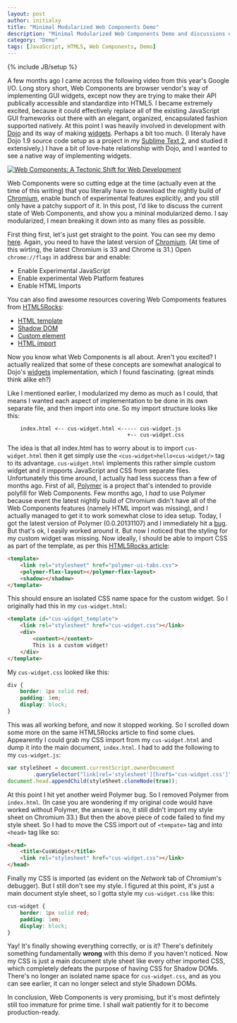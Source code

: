 ```yaml
---
layout: post
author: initialxy
title: "Minimal Modularized Web Components Demo"
description: "Minimal Modularized Web Components Demo and discussions on the brave new technology."
category: "Demo"
tags: [JavaScript, HTML5, Web Components, Demo]
---
```

{% include JB/setup %}

A few months ago I came across the following video from this year's Google I/O. Long story short, Web Components are browser vendor's way of implementing GUI widgets, except now they are trying to make their API publically accessible and standardize into HTML5. I became extremely excited, because it could effectively replace all of the existing JavaScript GUI frameworks out there with an elegant, organized, encapsulated fashion supported natively. At this point I was heavily involved in development with [Dojo](http://dojotoolkit.org/) and its way of making [widgets](http://dojotoolkit.org/reference-guide/1.9/quickstart/writingWidgets.html). Perhaps a bit too much. (I literaly have Dojo 1.9 source code setup as a project in my [Sublime Text 2](http://www.sublimetext.com/2), and studied it extensively.) I have a bit of love-hate relationship with Dojo, and I wanted to see a native way of implementing widgets.

[![Web Components: A Tectonic Shift for Web Development](https://img.youtube.com/vi/fqULJBBEVQE/0.jpg)](https://www.youtube.com/watch?v=fqULJBBEVQE)

Web Components were so cutting edge at the time (actually even at the time of this writing) that you literally have to download the nightly build of [Chromium](http://www.chromium.org/), enable bunch of experimental features explicitly, and you still only have a patchy support of it. In this post, I'd like to discuss the current state of Web Components, and show you a mininal modularized demo. I say modularized, I mean breaking it down into as many files as possible. <!--more-->

First thing first, let's just get straight to the point. You can see my demo [here](/static/files/2013-11-22-minimal-modularized-web-components-demo/demo/). Again, you need to have the latest version of [Chromium](http://www.chromium.org/). (At time of this wirting, the latest Chromium is 33 and Chrome is 31.) Open `chrome://flags` in address bar and enable:

* Enable Experimental JavaScript
* Enable experimental Web Platform features
* Enable HTML Imports

You can also find awesome resources covering Web Compoments features from [HTML5Rocks](http://www.html5rocks.com/en/):

* [HTML template](http://www.html5rocks.com/en/tutorials/webcomponents/template/)
* [Shadow DOM](http://www.html5rocks.com/en/tutorials/webcomponents/shadowdom/)
* [Custom element](http://www.html5rocks.com/en/tutorials/webcomponents/customelements/)
* [HTML import](http://www.html5rocks.com/en/tutorials/webcomponents/imports/)

Now you know what Web Components is all about. Aren't you excited? I actually realized that some of these concepts are somewhat analogical to Dojo's [widgets](http://dojotoolkit.org/reference-guide/1.9/quickstart/writingWidgets.html) implementation, which I found fascinating. (great minds think alike eh?)

Like I mentioned earlier, I modularized my demo as much as I could, that means I wanted each aspect of implementation to be done in its own separate file, and then import into one. So my import structure looks like this:

```
    index.html <-- cus-widget.html <----- cus-widget.js
                                      +-- cus-widget.css
```

The idea is that all index.html has to worry about is to import `cus-widget.html` then it get simply use the `<cus-widget>hello<cus-widget/>` tag to its advantage. `cus-widget.html` implements this rather simple custom widget and it impports JavaScript and CSS from separate files. Unfortunately this time around, I actually had less success than a few of months ago. First of all, [Polymer](http://www.polymer-project.org/) is a project that's intended to provide polyfill for Web Components. Few months ago, I _had_ to use Polymer because event the latest nightly build of Chromium didn't have all of the Web Components features (namely HTML import was missing), and I actually managed to get it to work somewhat close to idea setup. Today, I got the latest version of Polymer (0.0.20131107) and I immediately hit a [bug](https://github.com/Polymer/polymer/issues/290). But that's ok, I easily worked around it. But now I noticed that the styling for my custom widget was missing. Now ideally, I should be able to import CSS as part of the template, as per this [HTML5Rocks article](http://www.html5rocks.com/en/tutorials/webcomponents/imports/):

```html
<template>
    <link rel="stylesheet" href="polymer-ui-tabs.css">
    <polymer-flex-layout></polymer-flex-layout>
    <shadow></shadow>
</template>
```

This should ensure an isolated CSS name space for the custom widget. So I originally had this in my `cus-widget.html`:

```html
<template id="cus-widget_template">
    <link rel="stylesheet" href="cus-widget.css"></link>
    <div>
        <content></content>
        This is a custom widget!
    </div>
</template>
```

My `cus-widget.css` looked like this:

```css
div {
    border: 1px solid red;
    padding: 1em;
    display: block;
}
```

This was all working before, and now it stopped working. So I scrolled down some more on the same HTML5Rocks article to find some clues. Appearently I could grab my CSS import from my `cus-widget.html` and dump it into the main document, `index.html`. I had to add the following to my `cus-widget.js`:

```javascript
var styleSheet = document.currentScript.ownerDocument
        .querySelector("link[rel='stylesheet'][href$='cus-widget.css']");
document.head.appendChild(styleSheet.cloneNode(true));
```

At this point I hit yet another weird Polymer bug. So I removed Polymer from `index.html`. (In case you are wondering if my original code would have worked without Polymer, the answer is no, it still didn't import my style sheet on Chromium 33.) But then the above piece of code failed to find my style sheet. So I had to move the CSS import out of `<tempate>` tag and into `<head>` tag like so:

```html
<head>
    <title>CusWidget</title>
    <link rel="stylesheet" href="cus-widget.css"></link>
</head>
```

Finally my CSS is imported (as evident on the _Network_ tab of Chromium's debugger). But I still don't see my style. I figured at this point, it's just a main document style sheet, so I gotta style my `cus-widget.css` like this:

```css
cus-widget {
    border: 1px solid red;
    padding: 1em;
    display: block;
}
```

Yay! It's finally showing everything correctly, or is it? There's definitely something fundamentally **wrong** with this demo if you haven't noticed. Now my CSS is just a main document style sheet like every other imported CSS, which completely defeats the purpose of having CSS for Shadow DOMs. There's no longer an isolated name space for `cus-widget.css`, and as you can see earlier, it can no longer select and style Shadown DOMs.

In conclusion, Web Components is very promising, but it's most defintely still too immature for prime time. I shall wait patiently for it to become production-ready.
